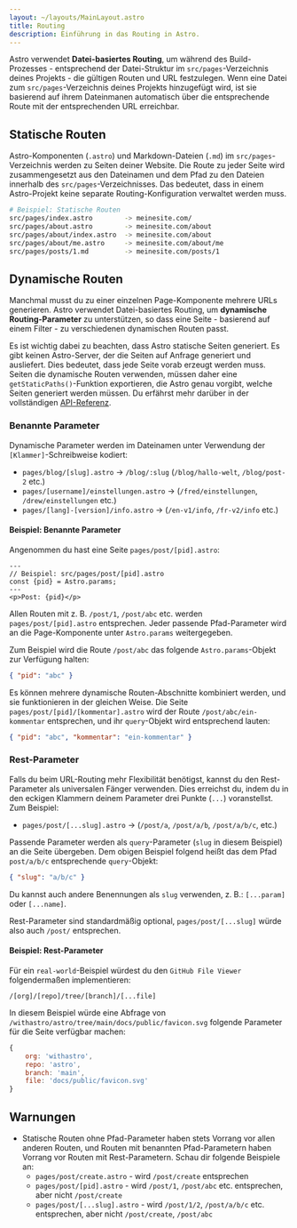 ```yaml
---
layout: ~/layouts/MainLayout.astro
title: Routing
description: Einführung in das Routing in Astro.
---
```


Astro verwendet **Datei-basiertes Routing**, um während des Build-Prozesses - entsprechend der Datei-Struktur im `src/pages`-Verzeichnis deines Projekts - die gültigen Routen und URL festzulegen. Wenn eine Datei zum `src/pages`-Verzeichnis deines Projekts hinzugefügt wird, ist sie basierend auf ihrem Dateinmanen automatisch über die entsprechende Route mit der entsprechenden URL erreichbar.

## Statische Routen

Astro-Komponenten (`.astro`) und Markdown-Dateien (`.md`) im `src/pages`-Verzeichnis werden zu Seiten deiner Website. Die Route zu jeder Seite wird zusammengesetzt aus den Dateinamen und dem Pfad zu den Dateien innerhalb des `src/pages`-Verzeichnisses. Das bedeutet, dass in einem Astro-Projekt keine separate Routing-Konfiguration verwaltet werden muss.

```bash
# Beispiel: Statische Routen
src/pages/index.astro        -> meinesite.com/
src/pages/about.astro        -> meinesite.com/about
src/pages/about/index.astro  -> meinesite.com/about
src/pages/about/me.astro     -> meinesite.com/about/me
src/pages/posts/1.md         -> meinesite.com/posts/1
```

## Dynamische Routen

Manchmal musst du zu einer einzelnen Page-Komponente mehrere URLs generieren. Astro verwendet Datei-basiertes Routing, um **dynamische Routing-Parameter** zu unterstützen, so dass eine Seite - basierend auf einem Filter - zu verschiedenen dynamischen Routen passt.

Es ist wichtig dabei zu beachten, dass Astro statische Seiten generiert. Es gibt keinen Astro-Server, der die Seiten auf Anfrage generiert und ausliefert. Dies bedeutet, dass jede Seite vorab erzeugt werden muss. Seiten die dynamische Routen verwenden, müssen daher eine `getStaticPaths()`-Funktion exportieren, die Astro genau vorgibt, welche Seiten generiert werden müssen. Du erfährst mehr darüber in der vollständigen [API-Referenz](/reference/api-reference#getstaticpaths).

### Benannte Parameter

Dynamische Parameter werden im Dateinamen unter Verwendung der `[Klammer]`-Schreibweise kodiert:

- `pages/blog/[slug].astro` → `/blog/:slug` (`/blog/hallo-welt`, `/blog/post-2` etc.)
- `pages/[username]/einstellungen.astro` → (`/fred/einstellungen`, `/drew/einstellungen` etc.)
- `pages/[lang]-[version]/info.astro` → (`/en-v1/info`, `/fr-v2/info` etc.)

#### Beispiel: Benannte Parameter

Angenommen du hast eine Seite `pages/post/[pid].astro`:

```astro
---
// Beispiel: src/pages/post/[pid].astro
const {pid} = Astro.params;
---
<p>Post: {pid}</p>
```

Allen Routen mit z. B. `/post/1`, `/post/abc` etc. werden `pages/post/[pid].astro` entsprechen. Jeder passende Pfad-Parameter wird an die Page-Komponente unter `Astro.params` weitergegeben.

Zum Beispiel wird die Route `/post/abc` das folgende `Astro.params`-Objekt zur Verfügung halten:

```json
{ "pid": "abc" }
```

Es können mehrere dynamische Routen-Abschnitte kombiniert werden, und sie funktionieren in der gleichen Weise. Die Seite `pages/post/[pid]/[kommentar].astro` wird der Route `/post/abc/ein-kommentar` entsprechen, und ihr `query`-Objekt wird entsprechend lauten:

```json
{ "pid": "abc", "kommentar": "ein-kommentar" }
```

### Rest-Parameter

Falls du beim URL-Routing mehr Flexibilität benötigst, kannst du den Rest-Parameter als universalen Fänger verwenden. Dies erreichst du, indem du in den eckigen Klammern deinem Parameter drei Punkte (`...`) voranstellst. Zum Beispiel:

- `pages/post/[...slug].astro` → (`/post/a`, `/post/a/b`, `/post/a/b/c`, etc.)

Passende Parameter werden als `query`-Parameter (`slug` in diesem Beispiel) an die Seite übergeben. Dem obigen Beispiel folgend heißt das dem Pfad `post/a/b/c` entsprechende `query`-Objekt:

```json
{ "slug": "a/b/c" }
```

Du kannst auch andere Benennungen als `slug` verwenden, z. B.: `[...param]` oder `[...name]`.

Rest-Parameter sind standardmäßig optional, `pages/post/[...slug]` würde also auch `/post/` entsprechen.

#### Beispiel: Rest-Parameter

Für ein `real-world`-Beispiel würdest du den `GitHub File Viewer` folgendermaßen implementieren:

```
/[org]/[repo]/tree/[branch]/[...file]
```

In diesem Beispiel würde eine Abfrage von `/withastro/astro/tree/main/docs/public/favicon.svg` folgende Parameter für die Seite verfügbar machen:

```js
{
	org: 'withastro',
	repo: 'astro',
	branch: 'main',
	file: 'docs/public/favicon.svg'
}
```

## Warnungen

- Statische Routen ohne Pfad-Parameter haben stets Vorrang vor allen anderen Routen, und Routen mit benannten Pfad-Parametern haben Vorrang vor Routen mit Rest-Parametern. Schau dir folgende Beispiele an:
  - `pages/post/create.astro` - wird `/post/create` entsprechen
  - `pages/post/[pid].astro` - wird `/post/1`, `/post/abc` etc. entsprechen, aber nicht `/post/create`
  - `pages/post/[...slug].astro` - wird `/post/1/2`, `/post/a/b/c` etc. entsprechen, aber nicht `/post/create`, `/post/abc`
